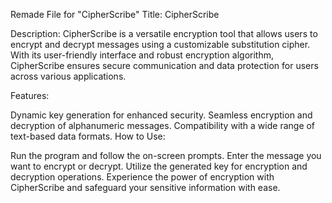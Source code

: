 Remade File for "CipherScribe"
Title: CipherScribe

Description:
CipherScribe is a versatile encryption tool that allows users to encrypt and decrypt messages using a customizable substitution cipher. With its user-friendly interface and robust encryption algorithm, CipherScribe ensures secure communication and data protection for users across various applications.

Features:

Dynamic key generation for enhanced security.
Seamless encryption and decryption of alphanumeric messages.
Compatibility with a wide range of text-based data formats.
How to Use:

Run the program and follow the on-screen prompts.
Enter the message you want to encrypt or decrypt.
Utilize the generated key for encryption and decryption operations.
Experience the power of encryption with CipherScribe and safeguard your sensitive information with ease.